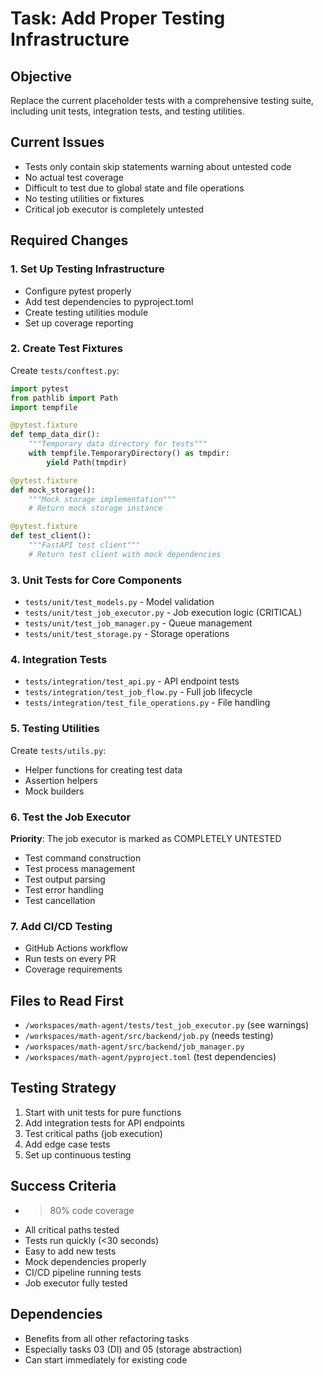 # Task: Add Proper Testing Infrastructure

## Objective
Replace the current placeholder tests with a comprehensive testing suite, including unit tests, integration tests, and testing utilities.

## Current Issues
- Tests only contain skip statements warning about untested code
- No actual test coverage
- Difficult to test due to global state and file operations
- No testing utilities or fixtures
- Critical job executor is completely untested

## Required Changes

### 1. Set Up Testing Infrastructure
- Configure pytest properly
- Add test dependencies to pyproject.toml
- Create testing utilities module
- Set up coverage reporting

### 2. Create Test Fixtures
Create `tests/conftest.py`:
```python
import pytest
from pathlib import Path
import tempfile

@pytest.fixture
def temp_data_dir():
    """Temporary data directory for tests"""
    with tempfile.TemporaryDirectory() as tmpdir:
        yield Path(tmpdir)

@pytest.fixture
def mock_storage():
    """Mock storage implementation"""
    # Return mock storage instance

@pytest.fixture
def test_client():
    """FastAPI test client"""
    # Return test client with mock dependencies
```

### 3. Unit Tests for Core Components
- `tests/unit/test_models.py` - Model validation
- `tests/unit/test_job_executor.py` - Job execution logic (CRITICAL)
- `tests/unit/test_job_manager.py` - Queue management
- `tests/unit/test_storage.py` - Storage operations

### 4. Integration Tests
- `tests/integration/test_api.py` - API endpoint tests
- `tests/integration/test_job_flow.py` - Full job lifecycle
- `tests/integration/test_file_operations.py` - File handling

### 5. Testing Utilities
Create `tests/utils.py`:
- Helper functions for creating test data
- Assertion helpers
- Mock builders

### 6. Test the Job Executor
**Priority**: The job executor is marked as COMPLETELY UNTESTED
- Test command construction
- Test process management
- Test output parsing
- Test error handling
- Test cancellation

### 7. Add CI/CD Testing
- GitHub Actions workflow
- Run tests on every PR
- Coverage requirements

## Files to Read First
- `/workspaces/math-agent/tests/test_job_executor.py` (see warnings)
- `/workspaces/math-agent/src/backend/job.py` (needs testing)
- `/workspaces/math-agent/src/backend/job_manager.py`
- `/workspaces/math-agent/pyproject.toml` (test dependencies)

## Testing Strategy
1. Start with unit tests for pure functions
2. Add integration tests for API endpoints
3. Test critical paths (job execution)
4. Add edge case tests
5. Set up continuous testing

## Success Criteria
- >80% code coverage
- All critical paths tested
- Tests run quickly (<30 seconds)
- Easy to add new tests
- Mock dependencies properly
- CI/CD pipeline running tests
- Job executor fully tested

## Dependencies
- Benefits from all other refactoring tasks
- Especially tasks 03 (DI) and 05 (storage abstraction)
- Can start immediately for existing code